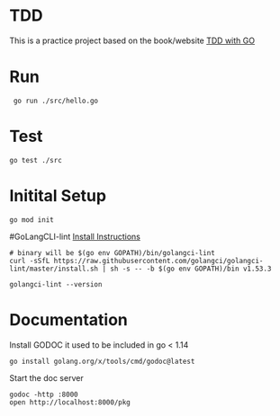 # TDD 
This is a practice project based on the book/website [TDD with GO](https://quii.gitbook.io) 

# Run 
```
 go run ./src/hello.go  
```

# Test
```
go test ./src
```

# Initital Setup
```
go mod init 
```

#GoLangCLI-lint
[Install Instructions](https://golangci-lint.run/usage/install/)
```
# binary will be $(go env GOPATH)/bin/golangci-lint
curl -sSfL https://raw.githubusercontent.com/golangci/golangci-lint/master/install.sh | sh -s -- -b $(go env GOPATH)/bin v1.53.3

golangci-lint --version
```

# Documentation
Install GODOC it used to be included in go < 1.14
```
go install golang.org/x/tools/cmd/godoc@latest
```

Start the doc server
```
godoc -http :8000
open http://localhost:8000/pkg
```
